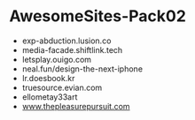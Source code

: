 # AwesomeSites-Pack02


- exp-abduction.lusion.co
- media-facade.shiftlink.tech
- letsplay.ouigo.com
- neal.fun/design-the-next-iphone
- lr.doesbook.kr
- truesource.evian.com
- ellometay33art
- www.thepleasurepursuit.com